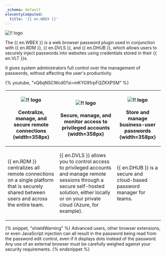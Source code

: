 ```yaml
---
_schema: default
eleventyComputed:
  title: '{{ en.WBEX }}'
---
```

![!! logo](https://cdnweb.devolutions.net/images/projects/workspace/logos/workspace-color-shadow.svg)

The {{ en.WBEX }} is a web browser password plugin used in conjunction with {{ en.RDM }}, {{ en.DVLS }}, and {{ en.DHUB }}, which allows users to securely inject passwords into websites using credentials stored in their {{ en.VLT }}s.

It gives system administrators full control over the management of passwords, without affecting the user's productivity.

{% youtube, "vQ6qNSCWcd0?si=mKYG91rpFQZKXPSM" %}

<table>
    <thead>
      <tr>
        <th>
          <p><img src="https://cdnweb.devolutions.net/images/projects/remote-desktop-manager/logos/remote-desktop-manager-color-shadow.svg" alt="!! logo" /><br /><br />Centralize, manage, and secure remote connections {width=358px}</p>
        </th>
        <th>
          <p><img src="https://cdnweb.devolutions.net/images/projects/server/logos/server-color-shadow.svg" alt="!! logo" /><br /><br />Secure, manage, and monitor access to privileged accounts {width=358px}</p>
        </th>
        <th>
          <p><img src="https://cdnweb.devolutions.net/images/projects/devolutions-hub/devolutions-hub-color-shadow.svg" alt="!! logo" /><br /><br />Store and manage business-user passwords {width=358px}</p>
        </th>
      </tr>
    </thead>
    <tbody>
      <tr>
        <td>
          <p>{{ en.RDM }} centralizes all remote connections on a single platform that is securely shared between users and across the entire team.</p>
        </td>
        <td>
          <p>{{ en.DVLS }} allows you to control access to privileged accounts and manage remote sessions through a secure self-hosted solution, either locally or on your private cloud (Azure, for example).</p>
        </td>
        <td>
          <p>{{ en.DHUB }} is a secure and cloud-based password manager for teams.</p>
        </td>
      </tr>
    </tbody>
  </table>

{% snippet, "shieldWarning" %}
Advanced users, other browser extensions, or even JavaScript injection can all result in the password being read from the password edit control, even if it displays dots instead of the password. Any use of an external browser must be carefully weighed against your security requirements.
{% endsnippet %}